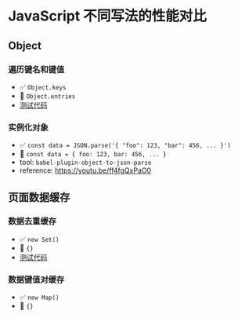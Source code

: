 # JavaScript 不同写法的性能对比

## Object

### 遍历键名和键值

-   ✅ `Object.keys`
-   🚫 `Object.entries`
-   [测试代码](./object-entries-vs-keys/index.js)

### 实例化对象

-   ✅ `const data = JSON.parse('{ "foo": 123, "bar": 456, ... }')`
-   🚫 `const data = { foo: 123, bar: 456, ... }`
-   tool: `babel-plugin-object-to-json-parse`
-   reference: https://youtu.be/ff4fgQxPaO0

## 页面数据缓存

### 数据去重缓存

-   ✅ `new Set()`
-   🚫 `{}`
-   [测试代码](./object-vs-set-for-cache/index.js)

### 数据键值对缓存

-   ✅ `new Map()`
-   🚫 `{}`
